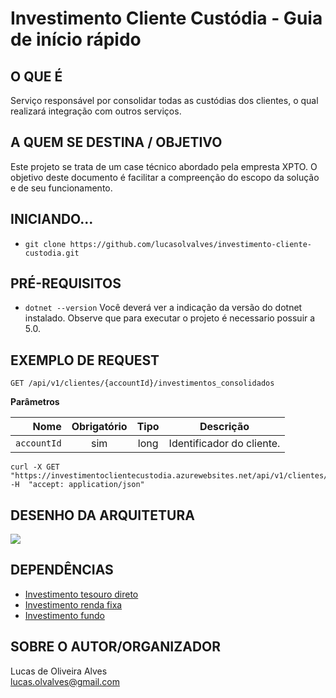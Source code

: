 # Investimento Cliente Custódia - Guia de início rápido

## O QUE É
Serviço responsável por consolidar todas as custódias dos clientes, o qual realizará integração com outros serviços.

## A QUEM SE DESTINA / OBJETIVO
Este projeto se trata de um case técnico abordado pela empresta XPTO. 
O objetivo deste documento é facilitar a compreenção do escopo da solução e de seu funcionamento.

## INICIANDO...
- `git clone https://github.com/lucasolvalves/investimento-cliente-custodia.git`

## PRÉ-REQUISITOS
- `dotnet --version`
Você deverá ver a indicação da versão do dotnet instalado.
Observe que para executar o projeto é necessario possuir a 5.0.

## EXEMPLO DE REQUEST

`GET /api/v1/clientes/{accountId}/investimentos_consolidados`

**Parâmetros**

|          Nome | Obrigatório |  Tipo   | Descrição                                                                                                                                                           |
| -------------:|:--------:|:-------:| --------------------------------------------------------------------------------------------------------------------------------------------------------------------- |
|     `accountId` | sim | long  | Identificador do cliente.

    curl -X GET "https://investimentoclientecustodia.azurewebsites.net/api/v1/clientes/123456/investimentos_consolidados" -H  "accept: application/json"

## DESENHO DA ARQUITETURA
![](https://raw.githubusercontent.com/lucasolvalves/investimento-cliente-custodia/main/design_investimento_cliente_cust%C3%B3dia.png)

## DEPENDÊNCIAS

* [Investimento tesouro direto](https://github.com/lucasolvalves/investimento-tesourodireto)<br>
* [Investimento renda fixa](https://github.com/lucasolvalves/investimento-rendafixa)<br>
* [Investimento fundo](https://github.com/lucasolvalves/investimento-fundo)

## SOBRE O AUTOR/ORGANIZADOR
Lucas de Oliveira Alves<br>
lucas.olvalves@gmail.com
